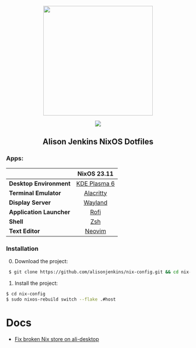 <p align="center"><img src="https://i.imgur.com/X5zKxvp.png" width=300px></p>

<p align="center">
<a href="https://nixos.org/"><img src="https://img.shields.io/badge/NixOS-Unstable-informational.svg?style=flat&logo=nixos&logoColor=CAD3F5&colorA=24273A&colorB=8AADF4"></a>

<h2 align="center">Alison Jenkins NixOS Dotfiles</h2>

### Apps:

|                          |             NixOS 23.11                               |
|--------------------------|:-----------------------------------------------------:|
| **Desktop Environment**  |   [KDE Plasma 6](https://kde.org/announcements/megarelease/6/)                    |
| **Terminal Emulator**    |   [Alacritty](https://github.com/alacritty/alacritty) |
| **Display Server**       |   [Wayland](https://wayland.freedesktop.org)          |
| **Application Launcher** |   [Rofi](https://github.com/davatorium/rofi)          |
| **Shell**                |   [Zsh](https://zsh.sourceforge.io)                   |
| **Text Editor**          |   [Neovim](https://neovim.io)                         |


### Installation

0. Download the project:
```bash
 $ git clone https://github.com/alisonjenkins/nix-config.git && cd nix-config
```

1. Install the project:

```bash
$ cd nix-config
$ sudo nixos-rebuild switch --flake .#host
```

# Docs
* [Fix broken Nix store on ali-desktop](./docs/ali-desktop-fix-broken-nix-store.md)

